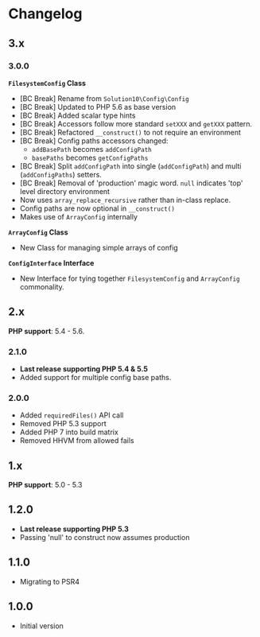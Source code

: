 # Changelog

## 3.x

### 3.0.0

**`FilesystemConfig` Class**
- [BC Break] Rename from `Solution10\Config\Config`
- [BC Break] Updated to PHP 5.6 as base version
- [BC Break] Added scalar type hints
- [BC Break] Accessors follow more standard `setXXX` and `getXXX` pattern.
- [BC Break] Refactored `__construct()` to not require an environment
- [BC Break] Config paths accessors changed:
    - `addBasePath` becomes `addConfigPath`
    - `basePaths` becomes `getConfigPaths`
- [BC Break] Split `addConfigPath` into single (`addConfigPath`) and multi (`addConfigPaths`) setters.
- [BC Break] Removal of 'production' magic word. `null` indicates 'top' level directory environment
- Now uses `array_replace_recursive` rather than in-class replace.
- Config paths are now optional in `__construct()`
- Makes use of `ArrayConfig` internally

**`ArrayConfig` Class**
- New Class for managing simple arrays of config

**`ConfigInterface` Interface**
- New Interface for tying together `FilesystemConfig` and `ArrayConfig` commonality.

## 2.x

**PHP support**: 5.4 - 5.6.

### 2.1.0

- **Last release supporting PHP 5.4 & 5.5**
- Added support for multiple config base paths. 

### 2.0.0

- Added `requiredFiles()` API call
- Removed PHP 5.3 support
- Added PHP 7 into build matrix
- Removed HHVM from allowed fails

## 1.x

**PHP support**: 5.0 - 5.3

## 1.2.0

- **Last release supporting PHP 5.3**
- Passing 'null' to construct now assumes production

## 1.1.0

- Migrating to PSR4

## 1.0.0

- Initial version
